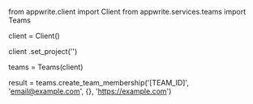 from appwrite.client import Client
from appwrite.services.teams import Teams

client = Client()

client
    .set_project('')

teams = Teams(client)

result = teams.create_team_membership('[TEAM_ID]', 'email@example.com', {}, 'https://example.com')
